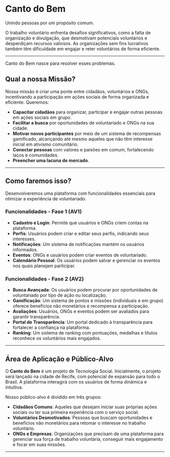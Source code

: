 # Canto do Bem

Unindo pessoas por um propósito comum.

O trabalho voluntário enfrenta desafios significativos, como a falta de organização e divulgação, que desmotivam potenciais voluntários e desperdiçam recursos valiosos. As organizações sem fins lucrativos também têm dificuldade em engajar e reter voluntários de forma eficiente.

---

Canto do Bem nasce para resolver esses problemas.

## Qual a nossa Missão?

Nossa missão é criar uma ponte entre cidadãos, voluntários e ONGs, incentivando a participação em ações sociais de forma organizada e eficiente. Queremos:

- **Capacitar cidadãos** para organizar, participar e engajar outras pessoas em ações sociais em grupo.
- **Facilitar a busca** por oportunidades de voluntariado e ONGs na sua cidade.
- **Motivar novos participantes** por meio de um sistema de recompensas gamificado, alcançando até mesmo aqueles que não têm interesse inicial em ativismo comunitário.
- **Conectar pessoas** com valores e paixões em comum, fortalecendo laços e comunidades.
- **Preencher uma lacuna de mercado**.

---

## Como faremos isso?

Desenvolveremos uma plataforma com funcionalidades essenciais para otimizar a experiência de voluntariado.

### Funcionalidades - Fase 1 (AV1)

- **Cadastro e Login**: Permite que usuários e ONGs criem contas na plataforma.
- **Perfis**: Usuários podem criar e editar seus perfis, indicando seus interesses.
- **Notificações**: Um sistema de notificações mantém os usuários informados.
- **Eventos**: ONGs e usuários podem criar eventos de voluntariado.
- **Calendário Pessoal**: Os usuários podem salvar e gerenciar os eventos nos quais planejam participar.

### Funcionalidades - Fase 2 (AV2)

- **Busca Avançada**: Os usuários podem procurar por oportunidades de voluntariado por tipo de ação ou localização.
- **Gamificação**: Um sistema de pontos e missões (individuais e em grupo) oferece benefícios não monetários e recompensa a participação.
- **Avaliações**: Usuários, ONGs e eventos podem ser avaliados para garantir transparência.
- **Portal de Transparência**: Um portal dedicado à transparência para fortalecer a confiança na plataforma.
- **Ranking**: Um sistema de ranking com pontuações, medalhas e títulos reconhece os voluntários mais engajados.

---

## Área de Aplicação e Público-Alvo

O **Canto do Bem** é um projeto de Tecnologia Social. Inicialmente, o projeto será lançado na cidade de Recife, com potencial de expansão para todo o Brasil. A plataforma interagirá com os usuários de forma dinâmica e intuitiva.

Nosso público-alvo é dividido em três grupos:

- **Cidadãos Comuns**: Aqueles que desejam iniciar suas próprias ações sociais ou ter sua primeira experiência com o serviço social.
- **Voluntários Desmotivados**: Pessoas que buscam oportunidades e benefícios não monetários para retomar o interesse no trabalho voluntário.
- **ONGs e Empresas**: Organizações que precisam de uma plataforma para gerenciar sua força de trabalho voluntária, conseguir mais engajamento e focar em suas missões.

---

